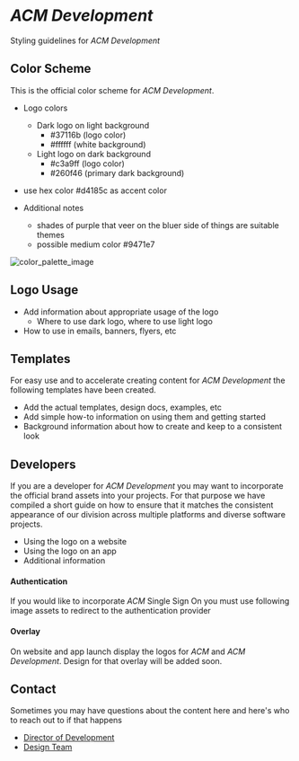 # _ACM Development_
Styling guidelines for _ACM Development_

## Color Scheme
This is the official color scheme for _ACM Development_.

 - Logo colors
   - Dark logo on light background
     - #37116b (logo color)
     - #ffffff (white background)
   - Light logo on dark background
     - #c3a9ff (logo color)
     - #260f46 (primary dark background) 

 - use hex color #d4185c as accent color
 - Additional notes
   - shades of purple that veer on the bluer side of things are suitable themes
   - possible medium color #9471e7

![color_palette_image](https://www.acmutd.co/brand/Development/Color_Palette/color_palette.png)

## Logo Usage

 - Add information about appropriate usage of the logo
   - Where to use dark logo, where to use light logo
 - How to use in emails, banners, flyers, etc

## Templates
For easy use and to accelerate creating content for _ACM Development_ the following templates have been created. 

 - Add the actual templates, design docs, examples, etc
 - Add simple how-to information on using them and getting started
 - Background information about how to create and keep to a consistent look

## Developers
If you are a developer for _ACM Development_ you may want to incorporate the official brand assets into your projects. For that purpose we have compiled a short guide on how to ensure that it matches the consistent appearance of our division across multiple platforms and diverse software projects. 

 - Using the logo on a website
 - Using the logo on an app
 - Additional information

#### Authentication
If you would like to incorporate _ACM_ Single Sign On you must use following image assets to redirect to the authentication provider

#### Overlay
On website and app launch display the logos for _ACM_ and _ACM Development_. Design for that overlay will be added soon.

## Contact
Sometimes you may have questions about the content here and here's who to reach out to if that happens

 - [Director of Development](mailto:comet.acm@gmail.com)
 - [Design Team](mailto:comet.acm@gmail.com)

